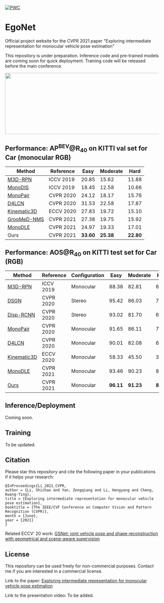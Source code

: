 [![PWC](https://img.shields.io/endpoint.svg?url=https://paperswithcode.com/badge/exploring-intermediate-representation-for/vehicle-pose-estimation-on-kitti-cars-hard)](https://paperswithcode.com/sota/vehicle-pose-estimation-on-kitti-cars-hard?p=exploring-intermediate-representation-for)
# EgoNet
Official project website for the CVPR 2021 paper "Exploring intermediate representation for monocular vehicle pose estimation"

This repository is under preparation. Inference code and pre-trained models are coming soon for quick deployment. Training code will be released before the main conference.

<p align="center">
  <img src="https://github.com/Nicholasli1995/EgoNet/blob/master/imgs/teaser.jpg"  width="830" height="200" />
</p>

## Performance: AP<sup>BEV</sup>@R<sub>40</sub> on KITTI val set for Car (monocular RGB)

| Method                    | Reference|Easy|Moderate|Hard|
| ------------------------- | ---------------| --------------| --------------| --------------| 
|[M3D-RPN](https://arxiv.org/abs/1907.06038)|ICCV 2019|20.85| 15.62| 11.88|
|[MonoDIS](https://openaccess.thecvf.com/content_ICCV_2019/papers/Simonelli_Disentangling_Monocular_3D_Object_Detection_ICCV_2019_paper.pdf)|ICCV 2019|18.45 |12.58 |10.66|
|[MonoPair](https://arxiv.org/abs/2003.00504)|CVPR 2020|24.12| 18.17| 15.76|
|[D4LCN](https://github.com/dingmyu/D4LCN)|CVPR 2020|31.53 |22.58  |17.87|
|[Kinematic3D](https://arxiv.org/abs/2007.09548)|ECCV 2020|27.83| 19.72| 15.10|
|[GrooMeD-NMS](https://github.com/abhi1kumar/groomed_nms)|CVPR 2021 |27.38|19.75|15.92|
|[MonoDLE](https://github.com/xinzhuma/monodle)|CVPR 2021|24.97| 19.33| 17.01|
|Ours           |CVPR 2021 |**33.60**|**25.38**|**22.80**|

## Performance: AOS@R<sub>40</sub> on KITTI test set for Car (RGB)

| Method                    | Reference|Configuration|Easy|Moderate|Hard|
| ------------------------- | ---------------| --------------| --------------| --------------| --------------| 
|[M3D-RPN](https://arxiv.org/abs/1907.06038)|ICCV 2019|Monocular|88.38 |82.81| 67.08|
|[DSGN](https://github.com/Jia-Research-Lab/DSGN)|CVPR 2020|Stereo|95.42|86.03| 78.27|
|[Disp-RCNN](https://github.com/zju3dv/disprcnn)|CVPR 2020|Stereo |93.02 |	81.70 |	67.16|
|[MonoPair](https://arxiv.org/abs/2003.00504)|CVPR 2020|Monocular|91.65 |86.11 |76.45|
|[D4LCN](https://github.com/dingmyu/D4LCN)|CVPR 2020|Monocular|90.01|82.08| 63.98|
|[Kinematic3D](https://arxiv.org/abs/2007.09548)|ECCV 2020|Monocular|58.33 |	45.50 |	34.81|
|[MonoDLE](https://github.com/xinzhuma/monodle)|CVPR 2021|Monocular|93.46| 90.23| 80.11|
|[Ours](http://www.cvlibs.net/datasets/kitti/eval_object_detail.php?&result=e5233225fd5ef36fa63eb00252d9c00024961f2c)           |CVPR 2021 |Monocular|**96.11**|**91.23**|**80.96**|

## Inference/Deployment
Coming soon.

## Training
To be updated.

## Citation
Please star this repository and cite the following paper in your publications if it helps your research:

    @InProceedings{Li_2021_CVPR,
    author = {Li, Shichao and Yan, Zengqiang and Li, Hongyang and Cheng, Kwang-Ting},
    title = {Exploring intermediate representation for monocular vehicle pose estimation},
    booktitle = {The IEEE/CVF Conference on Computer Vision and Pattern Recognition (CVPR)},
    month = {June},
    year = {2021}
    }
Related ECCV' 20 work: [GSNet: joint vehicle pose and shape reconstruction with geometrical and scene-aware supervision](https://www.ecva.net/papers/eccv_2020/papers_ECCV/papers/123600511.pdf)

## License
This repository can be used freely for non-commercial purposes. Contact me if you are interested in a commercial license.

Link to the paper:
[Exploring intermediate representation for monocular vehicle pose estimation](https://www.ecva.net/papers/eccv_2020/papers_ECCV/papers/123600511.pdf)

Link to the presentation video:
To be added.
